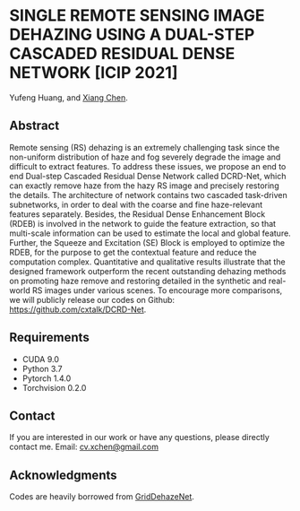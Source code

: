 # SINGLE REMOTE SENSING IMAGE DEHAZING USING A DUAL-STEP CASCADED RESIDUAL DENSE NETWORK [ICIP 2021]

Yufeng Huang, and [Xiang Chen](https://cxtalk.github.io/).

## Abstract
Remote sensing (RS) dehazing is an extremely challenging task since the non-uniform distribution of haze and fog severely degrade the image and difficult to extract features. To address these issues, we propose an end to end Dual-step Cascaded Residual Dense Network called DCRD-Net, which can exactly remove haze from the hazy RS image and precisely restoring the details. The architecture of network contains two cascaded task-driven subnetworks, in order to deal with the coarse and fine haze-relevant features separately. Besides, the Residual Dense Enhancement Block (RDEB) is involved in the network to guide the feature extraction, so that multi-scale information can be used to estimate the local and global feature. Further, the Squeeze and Excitation (SE) Block is employed to optimize the RDEB, for the purpose to get the contextual feature and reduce the computation complex. Quantitative and qualitative results illustrate that the designed framework outperform the recent outstanding dehazing methods on promoting haze remove and restoring detailed in the synthetic and real-world RS images under various scenes. To encourage more comparisons, we will publicly release our codes on Github: https://github.com/cxtalk/DCRD-Net.

## Requirements
- CUDA 9.0
- Python 3.7
- Pytorch 1.4.0
- Torchvision 0.2.0

## Contact

If you are interested in our work or have any questions, please directly contact me. Email: cv.xchen@gmail.com

## Acknowledgments

Codes are heavily borrowed from [GridDehazeNet](https://github.com/proteus1991/GridDehazeNet).
